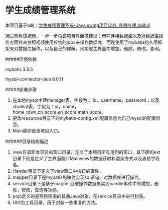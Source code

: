 学生成绩管理系统
===========================

本项目基于b站：[学生成绩管理系统-Java swing项目实战_哔哩哔哩_bilibili](https://www.bilibili.com/video/BV1qi4y137Ct?spm_id_from=333.337.search-card.all.click&vd_source=89bf5082dff0a910a2055899629226d4)

通过观看该视频，一步一步将该项目界面搭建出；但在连接数据库以及对数据库操作方面并未参照视频使用传统的jdbc来操作数据库，而是使用了mybatis持久层框架来对数据库操作，以及自己的理解，来实现主界面中增加，删除，修改，查询。

#####环境依赖

mybatis 3.5.5

mysql-connector-java   8.0.11

#####部署步骤

1. 在本地mysql中建manager表，字段为： id，username，password；以及student表，字段为：id，name，home_town,cn_score,en_score,math_score.
2. 更改resources目录下的mybatis-config.xml配置信息为自己mysql的配置信息。
3. Main类即是该项目入口。

######目录结构描述

1. view目录即本项目的窗口目录，定义了本项目所有用到的窗口，其下面的ext目录下则是定义了主界面窗口Mainview的数据获取和渲染方式以及表格字段名。
2. Hander目录下定义了view窗口中按钮的事件。
3. mapper目录下是mybatis的映射实现sql语句，对数据库进行操作。
4. service目录下是基于mapper目录操作数据来实现handle事件中的增加，删除，修改，查询等功能。
5. pojo定义的是项目所需的普通Java对象，在service目录中进行封装。
6. Utill为工具目录，用于封装一些重复的方法。

